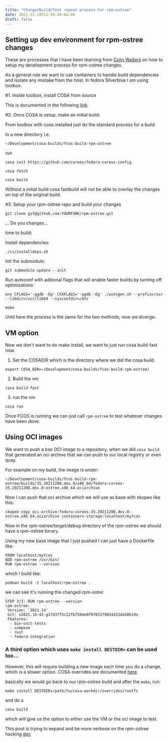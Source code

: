```yaml
---
title: "Change/Build/Test repeat process for rpm-ostree"
date: 2021-12-10T12:50:30-04:00
draft: false
---
```


## Setting up dev environment for rpm-ostree changes

These are processes that I have been learning from [Colin Walters](https://github.com/cgwalters) on how to setup my development process for rpm-ostree changes. 

As a general rule we want to use containers to handle build dependencies and isolate any mistake from the host. In fedora Silverblue I am using toolbox.

#1. Inside toolbox, install COSA from source 

This is documented in the following [link](https://github.com/coreos/coreos-assembler/blob/main/docs/devel.md#installing-cosa-inside-an-existing-container).


#2. Once COSA is setup, make an initial build.

From toolbox with cosa installed just do the standard process for a build

In a new directory i.e.

`~/Development/cosa-builds/fcos-build-rpm-ostree`

run

```
cosa init https://github.com/coreos/fedora-coreos-config 
```

```
cosa fetch
```

```
cosa build
```

Without a initial build cosa fastbuild will not be able to overlay the changes on top of the original build.


#3. Setup your rpm-ostree repo and build your changes
```
git clone git@github.com:YOURFORK/rpm-ostree.git
```

... Do you changes...

time to build:

Install dependencies:
```
./ci/installdeps.sh
```

Init the submodule:
```
git submodule update --init
```

Run autoconf with aditional flags that will enable faster builds by turning off optimizations:
```
env CFLAGS='-ggdb -Og' CXXFLAGS='-ggdb -Og' ./autogen.sh --prefix=/usr --libdir=/usr/lib64 --sysconfdir=/etc
```

```
make
```

Until here the process is the same for the two methods, now we diverge.

## VM option

Now we don't want to do make install, we want to just run cosa build-fast now.

1) Set the COSADIR which is the directory where we did the cosa build.

```
export COSA_DIR=~/Development/cosa-builds/fcos-build-rpm-ostree/
```

2) Build the vm

```
cosa build-fast
```

3) run the vm

```
cosa run
```

Once FCOS is running we can just call ```rpm-ostree``` to test whatever changes have been done.



## Using OCI images

We want to push a bse OCI image to a repository, when we did `cosa build` that generated an oci archive that we can push to our local registry or even quay.

For example on my build, the image is under:

```
~/Development/cosa-builds/fcos-build-rpm-ostree/builds/35.20211208.dev.0/x86_64/fedora-coreos-35.20211208.dev.0-ostree.x86_64.ociarchive
```

Now I can push that oci archive which we will use as base with skopeo like this:

```
skopeo copy oci-archive:fedora-coreos-35.20211208.dev.0-ostree.x86_64.ociarchive containers-storage:localhost/myfcos
```

Now in the rpm-ostree/target/debug directory of the rpm-ostree we should have a rpm-ostree binary.

Using my new base image that I just pushed I can just have a Dockerfile like:

```
FROM localhost/myfcos
ADD rpm-ostree /usr/bin/
RUN rpm-ostree --version
```

which I build like:

```
podman build -t localhost/rpm-ostree .
```

we can see it's running the changed rpm-ostre:

```
STEP 3/3: RUN rpm-ostree --version
rpm-ostree:
 Version: '2021.14'
 Git: v2021.14-42-g1fd37f5c12fb7584e0f9783279024433da58b19a
 Features:
  - bin-unit-tests
  - compose
  - rust
  - fedora-integration
```


### A third option which uses `make install DESTDIR=` can be used too...

However, this will require building a new image each time you do a change, which is a slower option. COSA overrides are documented [here](https://coreos.github.io/coreos-assembler/working/#using-overrides).


basically we would go back to our rpm-ostree build and after the `make`, run:
```
make install DESTDIR=/path/to/cosa-workdir/overrides/rootfs
```

and do a 
```
cosa build
```

which will give us the option to either use the VM or the oci image to test.

This post is trying to expand and be more verbose on the rpm-ostree hacking [doc](https://github.com/coreos/rpm-ostree/blob/main/docs/HACKING.md)